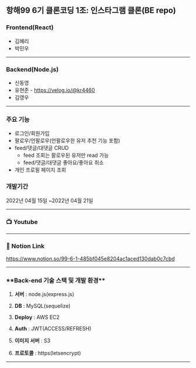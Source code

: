 ## 항해99 6기 클론코딩 1조: 인스타그램 클론(BE repo)

### Frontend(React)
- 김혜리
- 박민우
***
### Backend(Node.js)
- 신동영
- 유현준 - https://velog.io/@kr4460
- 김영우
 ***

### 주요 기능
- 로그인/회원가입
- 팔로우/언팔로우(언팔로우한 유저 추천 기능 포함)
- feed/댓글/대댓글 CRUD
  - feed 조회는 팔로우된 유저만 read 가능
  - feed/댓글/대댓글 좋아요/좋아요 취소
- 개인 프로필 페이지 조회

### 개발기간

2022년 04월 15일 ~2022년 04월 21일

---
### :tv: Youtube

---

### :balloon: Notion Link
https://www.notion.so/99-6-1-485bf045e8204ac1aced130dab0c7cbd

---

### \***\*Back-end 기술 스택 및 개발 환경\*\***

1) **서버**
: node.js(express.js)

2) **DB**
: MySQL(sequelize)

3) **Deploy**
: AWS EC2

4) **Auth**
: JWT(ACCESS/REFRESH)

5) **이미지 서버**
: S3

6) **프로토콜**
: https(letsencrypt)

---
